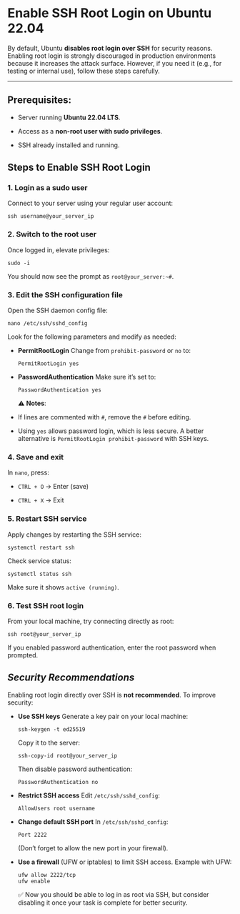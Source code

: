 # **Enable SSH Root Login on Ubuntu 22.04**

By default, Ubuntu **disables root login over SSH** for security reasons. Enabling root login is strongly discouraged in production environments because it increases the attack surface. However, if you need it (e.g., for testing or internal use), follow these steps carefully.

---

## **Prerequisites:**

- Server running **Ubuntu 22.04 LTS**.

- Access as a **non-root user with sudo privileges**.

- SSH already installed and running.

## **Steps to Enable SSH Root Login**

### **1. Login as a sudo user**

Connect to your server using your regular user account:

```
ssh username@your_server_ip
```

### **2. Switch to the root user**

Once logged in, elevate privileges:

```
sudo -i
```

You should now see the prompt as `root@your_server:~#`.

### **3. Edit the SSH configuration file**

Open the SSH daemon config file:

```
nano /etc/ssh/sshd_config
```

Look for the following parameters and modify as needed:

- **PermitRootLogin**
  Change from `prohibit-password` or `no` to:

  ```
  PermitRootLogin yes
  ```

- **PasswordAuthentication**
  Make sure it’s set to:

  ```
  PasswordAuthentication yes
  ```

  ⚠️ **Notes**:

- If lines are commented with `#`, remove the `#` before editing.

- Using `yes` allows password login, which is less secure. A better alternative is `PermitRootLogin prohibit-password` with SSH keys.

### **4. Save and exit**

In `nano`, press:

- `CTRL + O` → Enter (save)

- `CTRL + X` → Exit

### **5. Restart SSH service**

Apply changes by restarting the SSH service:

```
systemctl restart ssh
```

Check service status:

```
systemctl status ssh
```

Make sure it shows `active (running)`.

### **6. Test SSH root login**

From your local machine, try connecting directly as root:

```
ssh root@your_server_ip
```

If you enabled password authentication, enter the root password when prompted.

## **_Security Recommendations_**

Enabling root login directly over SSH is **not recommended**. To improve security:

- **Use SSH keys**
  Generate a key pair on your local machine:
  ```
  ssh-keygen -t ed25519
  ```
  Copy it to the server:
  ```
  ssh-copy-id root@your_server_ip
  ```
  Then disable password authentication:
  ```
  PasswordAuthentication no
  ```
- **Restrict SSH access**
  Edit `/etc/ssh/sshd_config`:
  ```
  AllowUsers root username
  ```
- **Change default SSH port**
  In `/etc/ssh/sshd_config`:
  ```
  Port 2222
  ```
  (Don’t forget to allow the new port in your firewall).
- **Use a firewall** (UFW or iptables) to limit SSH access.
  Example with UFW:

  ```
  ufw allow 2222/tcp
  ufw enable
  ```

  ✅ Now you should be able to log in as root via SSH, but consider disabling it once your task is complete for better security.
